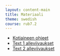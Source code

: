 ```yaml
---
layout: content-main
title: Materiaali
theme: swedish
course: rub7.2
---
```


- [Kotiaineen ohjeet](/media/rub7/kotiaine_rub7.pdf)
- [Text 1 alleviivaukset](/media/rub7/text1_alleviivaukset.pdf)
- [Text 2 alleviivaukset](/media/rub7/text2_alleviivaukset_oikeat.pdf)
